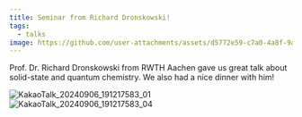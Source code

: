 ```yaml
---
title: Seminar from Richard Dronskowski! 
tags:
  - talks
image: https://github.com/user-attachments/assets/d5772e59-c7a0-4a8f-9ad1-de7b5484305a
---
```


Prof. Dr. Richard Dronskowski from RWTH Aachen gave us great talk about solid-state and quantum chemistry. We also had a nice dinner with him! 

![KakaoTalk_20240906_191217583_01](https://github.com/user-attachments/assets/d5772e59-c7a0-4a8f-9ad1-de7b5484305a)
![KakaoTalk_20240906_191217583_04](https://github.com/user-attachments/assets/1e5d011f-fdad-4c53-976e-d08704e587e0)


